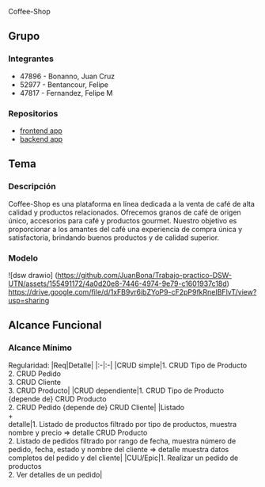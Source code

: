 Coffee-Shop
## Grupo
### Integrantes
* 47896 - Bonanno, Juan Cruz
* 52977 - Bentancour, Felipe
* 47817 - Fernandez, Felipe M 

### Repositorios
* [frontend app](http://hyperlinkToGihubOrGitlab)
* [backend app](http://hyperlinkToGihubOrGitlab)

## Tema
### Descripción
Coffee-Shop es una plataforma en línea dedicada a la venta de café de alta calidad y productos relacionados. Ofrecemos granos de café de origen único, accesorios para café y productos gourmet. Nuestro objetivo es proporcionar a los amantes del café una experiencia de compra única y satisfactoria, brindando buenos productos y de calidad superior.

### Modelo
![dsw drawio]
(https://github.com/JuanBona/Trabajo-practico-DSW-UTN/assets/155491172/4a0d20e8-7446-4974-9e79-c1601937c18d)
https://drive.google.com/file/d/1xFB9vr6ibZYoP9-cF2pP9fkRneIBFlvT/view?usp=sharing

## Alcance Funcional 

### Alcance Mínimo

Regularidad:
|Req|Detalle|
|:-|:-|
|CRUD simple|1. CRUD Tipo de Producto<br>2. CRUD Pedido<br>3. CRUD Cliente <br>3. CRUD Producto|
|CRUD dependiente|1. CRUD Tipo de Producto {depende de} CRUD Producto<br>2. CRUD Pedido {depende de} CRUD Cliente|
|Listado<br>+<br>detalle|1. Listado de productos filtrado por tipo de productos, muestra nombre y precio => detalle CRUD Producto<br> 2. Listado de pedidos filtrado por rango de fecha, muestra número de pedido, fecha, estado y nombre del cliente => detalle muestra datos completos del pedido y del cliente|
|CUU/Epic|1. Realizar un pedido de productos<br>2. Ver detalles de un pedido|
